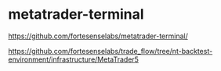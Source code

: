 # metatrader-terminal

https://github.com/fortesenselabs/metatrader-terminal/

https://github.com/fortesenselabs/trade_flow/tree/nt-backtest-environment/infrastructure/MetaTrader5
